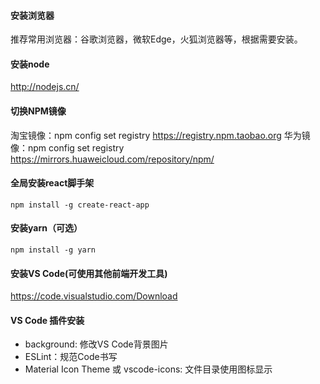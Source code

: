 #### 安装浏览器
推荐常用浏览器：谷歌浏览器，微软Edge，火狐浏览器等，根据需要安装。

#### 安装node
http://nodejs.cn/

#### 切换NPM镜像
淘宝镜像：npm config set registry https://registry.npm.taobao.org
华为镜像：npm config set registry https://mirrors.huaweicloud.com/repository/npm/ 

#### 全局安装react脚手架
```
npm install -g create-react-app
```

#### 安装yarn（可选）
```
npm install -g yarn
```

#### 安装VS Code(可使用其他前端开发工具)
https://code.visualstudio.com/Download

#### VS Code 插件安装
* background: 修改VS Code背景图片
* ESLint：规范Code书写
* Material Icon Theme 或 vscode-icons: 文件目录使用图标显示
